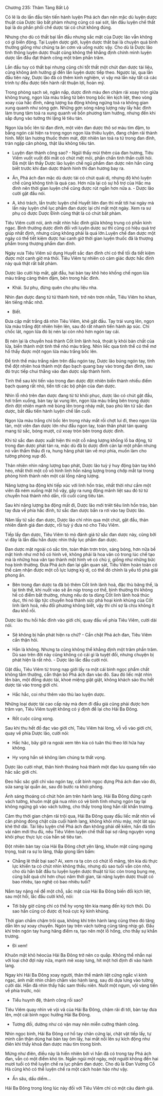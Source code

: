 




Chương 235: Thâm Tàng Bất Lộ


Có lẽ là do lần đầu tiên tiến hành luyện Phá ách đan nên mặc dù luyện dược thuật của Dược lão bất phàm nhưng cũng có sai sót, lần đầu luyện chế thất bại là do phần phối chế dược tài có chút không đúng.

Nhưng cho dù có thất bại lần đầu nhưng sắc mặt của Dược lão vẫn không có gì biến động. Tại Luyện dược giới, luyện dược thất bại là chuyện quá bình thường giống như chúng ta ăn cơm và uống nước vậy. Cho dù là Dược lão tinh thông luyện dược thuật cũng không thể khẳng định chính mình luyện dược lần đầu đạt thành công một trăm phần trăm.

Lần đầu tuy có thất bại nhưng cũng chỉ tổt thất một chút đan dược tài liệu, cũng không ảnh hưởng gì đến lần luyện dược tiếp theo. Ngược lại, qua lần đầu tiên này, Dược lão đã có thêm kinh nghiệm, vì vậy mà lần này tất cả các trình tự đều được tiến hành rất thuận lợi, hoàn mỹ.

Trong phòng sạch sẽ, ngăn nắp, dược đỉnh màu đen chậm rãi xoay tròn giữa không trung, ngọn lửa màu trắng từ bên trong bốc lên kịch liệt, theo vòng xoay của hắc đỉnh, năng lượng ba động không ngừng toả ra không gian xung quanh như sóng gợn. Những gợn sóng năng lượng này lấy hắc đỉnh làm trung tâm toả ra xung quanh về bốn phương tám hướng, nhưng đến khi sắp đụng vào tường thì lặng lẽ tiêu tán.

Ngọn lửa bốc lên từ đan đỉnh, một viên đan dược thô sơ màu tím đậm, to bằng ngón cái hiện ra trong ngọn ngọn lửa thiêu luyện, đang chậm rãi thành hình. Một làn hương thuốc thơm mát, đột nhiên lan toả ra từ trong đan đỉnh, tràn ngập căn phòng, thật lâu không tiêu tán.

- Luyện đan thành công sao? - Ngửi thấy mùi thêm của đan hương, Tiêu Viêm vuốt vuốt đôi mắt có chút mệt mỏi, phấn chấn tinh thần cười hỏi. Đã một lần thấy Dược lão luyện chế ngũ phẩm đan dược nên hắn cũng biết trước khi đan dược thành hình thì đan hương bay ra.

- Ân, Phá ách đan mặc dù dược tài có chút quái dị, nhưng độ khó luyện chế cũng không tính là quá cao. Hơn nữa lại có sự hỗ trợ của Hắc ma đỉnh nên thời gian luyện chế cũng được rút ngắn hơn nửa a. - Dược lão cười gật đầu nói.

- A, khó trách, lần trước luyện chế Huyết liên đan thì mất tới hai ngày mà lần này luyện chế lục phẩm đan dược lại chỉ mất một ngày. Xem ra sư phụ có được Dược Đỉnh cũng thật là có chút bất phàm.

Tiêu Viêm cười nói, ánh mắt nhìn hắc đỉnh giữa không trung có phần kinh ngạc. Bình thường dược đỉnh đối với luyện dược sư thì cũng có hiệu quả trợ giúp nhất định, nhưng cũng không phải là quá lớn.Luyện chế đan dược một ngày có thể tiết kiệm được hai canh giờ thời gian luyện thuốc đã là thượng phẩm trong thượng phẩm đan đỉnh.

Ngày xưa Tiêu Viêm sử dụng Huyết sắc đan đỉnh chỉ có thể tối đa tiết kiệm được một canh giờ mà thôi. Tiêu Viêm tự nhiên có cảm giác được hắc đỉnh này quả thật rất bất phàm.

Dược lão cười híp mắt, gật đầu, hai bàn tay khô héo khống chế ngọn lửa màu trắng càng thêm đậm, bên trong hắc đỉnh.

- Khái. Sư phụ, đừng quên cho phụ liệu nha.

Nhìn đan dược đang từ từ thành hình, trở nên trơn nhẵn, Tiêu Viêm ho khan, lên tiếng nhắc nhở.

- Biết.

Đưa cặp mắt trắng dã nhìn Tiêu Viêm, khẽ gật đầu. Tay trái vung lên, ngọn lửa màu trắng đột nhiên hiện lên, sau đó rất nhanh tiến hành áp súc. Chỉ chốc lát, ngọn lửa đó bị nén lại còn nhỏ hơn ngón tay cái.

Bị nén lại là chuyển hoá thành Cốt linh lãnh hoả, thoát ly khỏi bản chất của lửa, biến thành một tinh thể nhỏ màu trắng. Nhìn liếc qua tinh thể có thể mơ hồ thấy được một ngọn lửa màu trắng bốc lên.

Để tinh thể màu trắng nằm trên đầu ngón tay, Dược lão búng ngón tay, tinh thể đột nhiên hoá thành một đạo bạch quang bay vào trong đan đỉnh, sau đó trực tiếp chui thẳng vào đan dược sắp thành hình.

Tinh thể sau khi tiến vào trong đan dược đột nhiên biến thành nhiều điểm bạch quang rất nhỏ, tiến tới các bộ phận của đan dược.

Nhìn lỗ nhỏ trên đan dược đang từ từ khôi phục, dược lão có chút gật đầu, hơi trầm xuống, bàn tay lại vung lên, ngọn lửa màu trắng bên trong dược đỉnh đột nhiên mạnh mẽ bùng lên trong nháy mắt, bao phủ lên tử sắc đan dược, bắt đầu tiến hành luyện chế lần cuối.

Ngọn lửa màu trắng chỉ bốc lên trong nháy mắt rồi chợt lui đi, theo ngọn lửa tàn, một viên đan dược lớn như đầu ngon tay, toàn thân phát tán quang mang tử sắc, bóng mượt, cứ xoay tròn bên trong dược đỉnh.

Khi tử sắc đan dược xuất hiện thì một cỗ năng lượng khổng lồ ba động, từ trong đan dược phát tán ra, mặc dù đã bị dược đỉnh cản lại một phần nhưng nó vẫn thẩm thấu đi ra, hung hăng phát tán về mọi phía, muốn làm cho tường phòng xụp đổ.

Thản nhiên nhìn năng lượng bạo phát, Dược lão tuỳ ý huy động bàn tay khô héo, nhất thời một cỗ vô hình linh hồn năng lượng trong chớp mắt tại trong phòng hình thành nên một cái lồng năng lượng.

Năng lượng ba động khi tiếp xúc với linh hồn tráo, nhất thời như cầm một viên đá ném xuống mặt hồ vậy, gây ra rung động mãnh liệt sau đó từ từ chuyển hoá thành nhỏ dần, rồi cuối cùng tiêu tán.

Sau khi năng lượng ba động mất đi, Dược lão mới triêt tiêu linh hồn tráo, bàn tay đưa về phía hắc đỉnh, tử sắc đan dược bắn ra rơi vào tay Dược lão.

Năm lấy tử sắc đan dược, Dược lão chỉ nhìn qua một chút, gật đầu, thản nhiên đánh giá đan dược, rồi tuỳ ý đưa nó cho Tiêu Viêm.

Tiếp lấy đan dược, Tiêu Viêm tò mò đánh giá tử sắc đan dược này, cũng bởi vì đây là lần đầu hắn được nhìn thấy lục phẩm đan dược.

Đan dược mặt ngoài có sắc tím, toàn thân trơn tròn, sáng bóng, hơn nữa bề mặt hình như mờ hồ có hình vẽ, không phải là hoa văn có trong lúc chế tạo mà là những hoa văn tạo thành một hình vẽ có chủ ý, giống như những bức hoạ bình thường. Đưa Phá ách đan lại gần quan sát, Tiêu Viêm hoàn toàn có thể cảm nhận được một cỗ lực lượng kỳ dị, có thể đó chính là yếu tố phá giải phong ấn.

- Bên trong đan dược ta đã bỏ thêm Cốt linh lãnh hoả, đặc thù băng thể, là lại tinh thể, khi nuốt vào sẽ ẩn núp trong cơ thể, bình thường thì không hề có điểm bất thường, nhưng nếu do ta dùng Cốt linh lãnh hoả thúc dục, thì nó lập tức chuyển hoá thành sức phá hoại kinh khủng của Cốt linh lãnh hoả, nếu đối phương không biết, vậy thì chỉ sợ là chịu không ít đau khổ rồi.

Dược lão thu hồi hắc đỉnh vào giới chỉ, quay đầu về phía Tiêu Viêm, cười dài nói.

- Sẽ không bị hắn phát hiện ra chứ? - Cần chặt Phá ách đan, Tiêu Viêm cẩn thận hỏi.

- Hẳn là không. Nhưng ta cũng không thể khẳng định một trăm phần trăm. Dù sao trên đời này cũng không có cái gì là tuyệt đối, nhưng chuyện bị phát hiện là rất nhỏ. - Dược lão lắc đầu cười nói.

Gật đầu, Tiêu Viêm từ trong nạp giới lấy ra một cái bình ngọc phẩm chất không tầm thường, cẩn thận bỏ Phá ách đan vào đó. Sau đó liếc mặt nhìn lên bàn, một đống dược tài, khoé miệng giật giật, không khách sáo thu hết dược tài vào trong giới chỉ.

- Hắc hắc, coi như thêm vào thù lao luyện dược.

Những loại dược tài cao cấp này mà đem đi đấu giá cũng phải được hơn trăm vạn, Tiêu Viêm tuyệt không có ý định để lại cho Hải Ba Đông.

- Rốt cuộc cũng xong.

Sau khi thu hết đồ đạc vào giới chỉ, Tiêu Viêm hài lòng, vỗ vỗ vào giới chỉ, quay về phía Dược lão, cười nói:

- Hắc hăc, bây giờ ra ngoài xem tên kia có tuân thủ theo lời hứa hay không.

- Hy vọng hắn sẽ không làm chúng ta thất vọng.

Dược lão cười nhạt, thân hình thoáng hoá thành một đạo lưu quang tiến vào hắc sắc giới chỉ.

Đeo hắc săc giới chỉ vào ngón tay, cất bình ngọc đựng Phá ách đan vào đó, sửa sang lại quần áo, sau đó bước ra khỏi phòng.

Ánh sáng thoáng có chút hôn ám trên hành lang. Hải Ba Đông đứng cạnh vách tường, khuôn mặt giá nua nhìn có vẻ bình tĩnh nhưng ngón tay lại không ngừng gõ vào vách tường, cho thấy trong lòng hắn rất khẩn trương.

Cảm thụ thời gian chậm rãi trôi qua, Hải Ba Đông quay đầu liếc mắt nhìn về căn phòng đóng chặt cửa cuối hành lang, không khỏi nhíu mày, một lát sau khẽ thở dài. Tài liệu luyện chế Phá ách đan không phải dễ kiếm, hắn đã tốn vài năm mới thu đủ, nếu Tiêu Viêm luyện chế thất bại sợ rằng nguyện vọng khôi phục thực lực của hắn sẽ tiêu tan.

Đột nhiên bàn tay của Hải Ba Đông chợt yên lặng, khuôn mặt cũng ngưng trọng, toát ra sự lo lăng, thấp giọng lẩm bẩm:

- Chẳng lẽ thất bại sao? Ai, xem ra ta còn có chút lỗ mãng, tên kia dù thực lực khiến ta có chút nhìn không thấu, nhưng dù sao tuổi vẫn còn nhỏ, cho dù hắn bắt đầu tu luyện luyện dược thuật từ lúc còn trong bụng mẹ, cũng bất quá chỉ hơn chục năm thời gian, tài năng luyện dược thuật có bao nhiêu, tạo nghệ có bao nhiêu tuổi?

Nắm tay nặng nề để một chỗ, sắc mặt của Hải Ba Đông biến đổi kịch liệt, sau một hồi, lắc đầu cười khổ, nói:

- Tới bây giờ cũng chỉ có thể hy vọng tên kia mang đến kỳ tích thôi. Dù sao hắn cũng có được dị hoả cực kỳ kinh khủng.

Thời gian chầm chậm trôi qua, không khí trên hành lang cũng theo đó tăng dần lên sự xoay chuyển. Ngón tay trên vách tường cũng tăng nhịp gõ. Đấu khí trên ngón tay hung hăng điểm ra, tạo nên một lỗ hổng, cho thấy sự khẩn trương.

- Đi xem!

Khuôn mặt khô héocủa Hải Ba Đông trở nên co quắp. Không thể nhẫn nại với loại chờ đợi này nữa, mạnh mẽ xoay lưng, hít một hơi định đi vào hành lang.

Ngay khi Hải Ba Đông xoay người, thân thể mãnh liệt cứng ngắc vì kinh ngạc, ánh mắt nhìn chằm chằm vào hành lang, sau đó dựa lưng vào tường cười dài. Hắn đã nhìn thấy hắc sam thiếu niên. Nuốt một ngụm, vội vàng tiến về phía trước, nói:

- Tiểu huynh đệ, thành công rồi sao?

Tiêu Viêm quay nhìn vẻ vội vã của Hải Ba Đông, chậm rãi đi tới, bàn tay đưa lên, một cái bình ngọc hướng Hải Ba Đông.

- Tương đối, dường như có vận may nên miễn cưỡng thành công.

Nhìn ngọc bình, Hải Ba Đông cơ hồ tay chân cứng lại, chật vật tiếp lấy, tự mình cẩn thận dùng hai bàn tay ôm lấy, hai mắt nổi lên sự kích động như điên khi thấy khoả đan dược màu tím trong bình.

Mừng như điên, điều này là hiển nhiên bởi vì hắn đã có trong tay Phá ách đan, vẫn có một điểm khó tin. Ngắn ngủi một ngày, một người không đến hai mươi tuổi có thể luyện chế ra lục phẩm đan dược. Cho dù là Đan Vương Cổ Hà cũng khó có thể luyện chế ra một cách hoàn hảo như vậy.

- Ẩn sâu, dấu diếm...

Hải Ba Đông trong lòng lúc này đối với Tiêu Viêm chỉ có một câu đánh giá.




